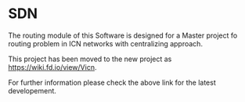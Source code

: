 # SDN

The routing module of this Software is designed for a Master project fo routing problem in ICN networks with centralizing approach.

This project has been moved to the new project as https://wiki.fd.io/view/Vicn. 

For further information please check the above link for the latest developement.

